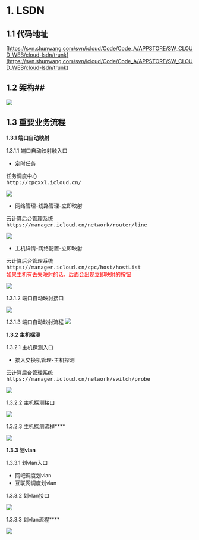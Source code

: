 # 1. LSDN #

## 1.1 代码地址 ##
[https://svn.shunwang.com/svn/icloud/Code/Code_A/APPSTORE/SW_CLOUD_WEB/cloud-lsdn/trunk](https://svn.shunwang.com/svn/icloud/Code/Code_A/APPSTORE/SW_CLOUD_WEB/cloud-lsdn/trunk)

## 1.2 架构##
![](LSDNoutline.png)

## 1.3 重要业务流程 ##

**1.3.1 端口自动映射**

1.3.1.1 端口自动映射触入口

- 定时任务
<pre>
任务调度中心
http://cpcxxl.icloud.cn/
</pre>
![](cmp_mp1.jpg)

- 网络管理-线路管理-立即映射
<pre>
云计算后台管理系统
https://manager.icloud.cn/network/router/line
</pre>
![](cmp_mp2.jpg)

- 主机详情-网络配置-立即映射
<pre>
云计算后台管理系统
https://manager.icloud.cn/cpc/host/hostList
<font color=red>如果主机有丢失映射的话，后面会出现立即映射的按钮</font>
</pre>
![](cmp_mp3.jpg)

1.3.1.2 端口自动映射接口

![](cmp_pm_code.jpg)

1.3.1.3 端口自动映射流程
![](cmp_mp_flow.png)

**1.3.2 主机探测**

1.3.2.1 主机探测入口

- 接入交换机管理-主机探测
<pre>
云计算后台管理系统
https://manager.icloud.cn/network/switch/probe
</pre> 
![](cmp_suvior.jpg)

1.3.2.2 主机探测接口

![](cmp_survey_code.jpg)

1.3.2.3 主机探测流程****

![](cmp_survey.png)


**1.3.3 划vlan**

1.3.3.1 划vlan入口

- 网吧调度划vlan
- 互联网调度划vlan

1.3.3.2 划vlan接口

![](config_vlan.jpg)

1.3.3.3  划vlan流程****

![](config_vlan.png)


